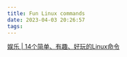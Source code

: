 ```yaml
---
title: Fun Linux commands
date: 2023-04-03 20:26:57
tags:
---
```

[娱乐 | 14个简单、有趣、好玩的Linux命令](https://cloud.tencent.com/developer/article/1780619)